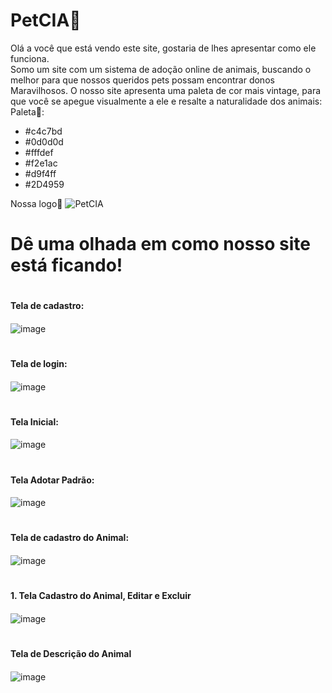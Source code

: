 # PetCIA🐾
Olá a você que está vendo este site, gostaria de lhes apresentar como ele funciona.<br>
Somo um site com um sistema de adoção online de animais, buscando o melhor para que nossos queridos pets possam encontrar donos Maravilhosos.
O nosso site apresenta uma paleta de cor mais vintage, para que você se apegue visualmente a ele e resalte a naturalidade dos animais:
Paleta🎨:
<ul>
<li>#c4c7bd</li>
<li>#0d0d0d</li>
<li>#fffdef</li>
<li>#f2e1ac</li>
<li>#d9f4ff</li>
<li>#2D4959</li>
</ul>

Nossa logo🐾
![PetCIA](https://github.com/user-attachments/assets/b6ccf51d-55da-44d3-94a9-bb6b4029c346)


# Dê uma olhada em como nosso site está ficando!
# <h4>Tela de cadastro:<h4>
![image](https://github.com/user-attachments/assets/65611ba4-b3ef-4e63-a773-ea8cff668d8c)

# <h4>Tela de login:<h4>
![image](https://github.com/user-attachments/assets/6cf46d61-6413-4408-9f8e-a2d885f640b5)

# <h4>Tela Inicial:<h4>
![image](https://github.com/user-attachments/assets/4fcc6c3c-180c-482c-9406-ee170726b806)

# <h4>Tela Adotar Padrão:<h4>
![image](https://github.com/user-attachments/assets/40879dca-3c90-4313-87dc-d71e6d266e13)

# <h4>Tela de cadastro do Animal:<h4>
![image](https://github.com/user-attachments/assets/9f1e11e3-795c-45c9-ba67-a81b22ffef81)

# <h4>1. Tela Cadastro do Animal, Editar e Excluir<h4>
![image](https://github.com/user-attachments/assets/0a2a9010-ccbf-499d-b7e4-48ee1f91e8f9)

# <h4>Tela de Descrição do Animal<h4>
![image](https://github.com/user-attachments/assets/ef667eb8-27f1-4b15-a79e-d09c9e8cd0ed)
